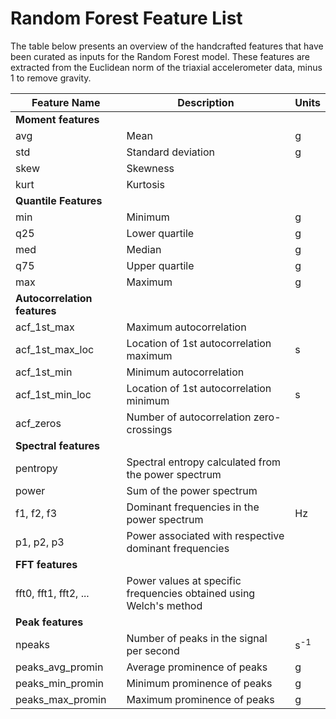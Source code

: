 # Random Forest Feature List
The table below presents an overview of the handcrafted features that have been curated as inputs for the Random Forest model. 
These features are extracted from the Euclidean norm of the triaxial accelerometer data, minus 1 to remove gravity.

| Feature Name                    | Description                                                        | Units          |
|---------------------------------|--------------------------------------------------------------------|----------------|
| <b>Moment features</b>          |                                                                    |                |
| avg                             | Mean                                                               | g              |
| std                             | Standard deviation                                                 | g              |
| skew                            | Skewness                                                           |                |
| kurt                            | Kurtosis                                                           |                |
| <b>Quantile Features</b>        |                                                                    |                |
| min                             | Minimum                                                            | g              |
| q25                             | Lower quartile                                                     | g              |
| med                             | Median                                                             | g              |
| q75                             | Upper quartile                                                     | g              |
| max                             | Maximum                                                            | g              |
| <b>Autocorrelation features</b> |                                                                    |                |
| acf_1st_max                     | Maximum autocorrelation                                            |                |
| acf_1st_max_loc                 | Location of 1st autocorrelation maximum                            | s              |
| acf_1st_min                     | Minimum autocorrelation                                            |                |
| acf_1st_min_loc                 | Location of 1st autocorrelation minimum                            | s              |
| acf_zeros                       | Number of autocorrelation zero-crossings                           |                |
| <b>Spectral features</b>        |                                                                    |                |
| pentropy                        | Spectral entropy calculated from the power spectrum                |                |
| power                           | Sum of the power spectrum                                          |                |
| f1, f2, f3                      | Dominant frequencies in the power spectrum                         | Hz             |
| p1, p2, p3                      | Power associated with respective dominant frequencies              |                |
| <b>FFT features</b>             |                                                                    |                |
| fft0, fft1, fft2, ...           | Power values at specific frequencies obtained using Welch's method |                |
| <b>Peak features</b>            |                                                                    |                |
| npeaks                          | Number of peaks in the signal per second                           | s<sup>-1</sup> |
| peaks_avg_promin                | Average prominence of peaks                                        | g              |
| peaks_min_promin                | Minimum prominence of peaks                                        | g              |
| peaks_max_promin                | Maximum prominence of peaks                                        | g              |
